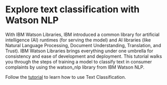 # Explore text classification with Watson NLP

With IBM Watson Libraries, IBM introduced a common library for artificial intelligence (AI) runtimes (for serving the model) and AI libraries (like Natural Language Processing, Document Understanding, Translation, and Trust). IBM Watson Libraries brings everything under one umbrella for consistency and ease of development and deployment. This tutorial walks you through the steps of training a model to classify text in consumer complaints by using the watson_nlp library from IBM Watson NLP.

Follow the [tutorial](https://developer.ibm.com/tutorials/text-classification-using-watson-nlp/) to learn how to use Text Classification.
